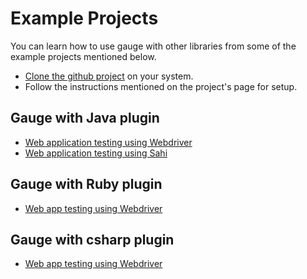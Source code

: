 # Example Projects

You can learn how to use gauge with other libraries from some of the example projects mentioned below.

* [Clone the github project](http://git-scm.com/docs/git-clone) on your system.
* Follow the instructions mentioned on the project's page for setup.

## Gauge with Java plugin
* [Web application testing using Webdriver](https://github.com/getgauge/gauge-example-java)
* [Web application testing using Sahi](https://github.com/getgauge/gauge-example-sahi)


## Gauge with Ruby plugin
* [Web app testing using Webdriver](https://github.com/getgauge/gauge-example-ruby)

## Gauge with csharp plugin
* [Web app testing using Webdriver](https://github.com/getgauge/gauge-example-csharp)



